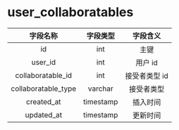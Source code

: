 # user_collaboratables

| 字段名称 | 字段类型 | 字段含义 |
| :-----: | :-----: | :-----: 
| id | int | 主键 |
| user_id | int | 用户 id  |
| collaboratable_id | int | 接受者类型 id |
| collaboratable_type | varchar | 接受者类型 |
| created_at | timestamp | 插入时间 |
| updated_at | timestamp | 更新时间 |

